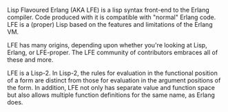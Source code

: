 Lisp Flavoured Erlang (AKA LFE) is a lisp syntax front-end to the Erlang compiler. 
Code produced with it is compatible with "normal" Erlang code. 
LFE is a (proper) Lisp based on the features and limitations of the Erlang VM.

LFE has many origins, depending upon whether you're looking at Lisp, Erlang, or LFE-proper. 
The LFE community of contributors embraces all of these and more.

LFE is a Lisp-2. 
In Lisp-2, the rules for evaluation in the functional position of a form are distinct from those for evaluation in the argument positions of the form. 
In addition, LFE not only has separate value and function space but also allows multiple function definitions for the same name, as Erlang does.
